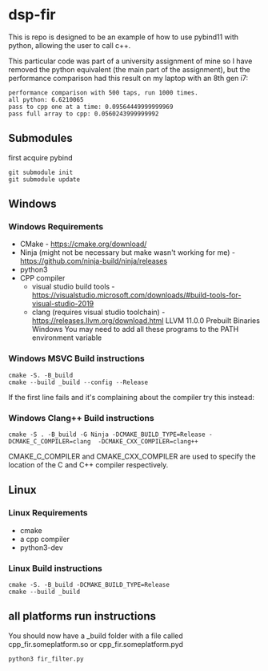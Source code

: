 # dsp-fir

This is repo is designed to be an example of how to use pybind11 with python, allowing the user to call c++.

This particular code was part of a university assignment of mine so I have removed the python equivalent (the main part of the assignment), but the performance comparison had this result on my laptop with an 8th gen i7:
```
performance comparison with 500 taps, run 1000 times.
all python: 6.6210065
pass to cpp one at a time: 0.09564449999999969
pass full array to cpp: 0.0560243999999992
```

## Submodules
first acquire pybind
```
git submodule init
git submodule update
```

## Windows
### Windows Requirements
* CMake - https://cmake.org/download/
* Ninja (might not be necessary but make wasn't working for me) - https://github.com/ninja-build/ninja/releases
* python3
* CPP compiler
	- visual studio build tools - https://visualstudio.microsoft.com/downloads/#build-tools-for-visual-studio-2019
	- clang (requires visual studio toolchain) - https://releases.llvm.org/download.html LLVM 11.0.0 Prebuilt Binaries Windows
You may need to add all these programs to the PATH environment variable

### Windows MSVC Build instructions
```
cmake -S. -B_build
cmake --build _build --config --Release
```
If the first line fails and it's complaining about the compiler try this instead:

### Windows Clang++ Build instructions
```
cmake -S . -B_build -G Ninja -DCMAKE_BUILD_TYPE=Release -DCMAKE_C_COMPILER=clang  -DCMAKE_CXX_COMPILER=clang++
```

CMAKE_C_COMPILER and CMAKE_CXX_COMPILER are used to specify the location of the C and C++ compiler respectively.

## Linux
### Linux Requirements
* cmake
* a cpp compiler
* python3-dev

### Linux Build instructions
```
cmake -S. -B_build -DCMAKE_BUILD_TYPE=Release
cmake --build _build
```


## all platforms run instructions
You should now have a \_build folder with a file called cpp_fir.someplatform.so or cpp_fir.someplatform.pyd
```
python3 fir_filter.py
```
